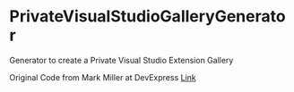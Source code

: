 # PrivateVisualStudioGalleryGenerator
Generator to create a Private Visual Studio Extension Gallery

Original Code from Mark Miller at DevExpress [Link](https://community.devexpress.com/blogs/markmiller/archive/2017/08/14/how-visual-studio-s-private-gallery-helps-us-create-a-better-product.aspx)
